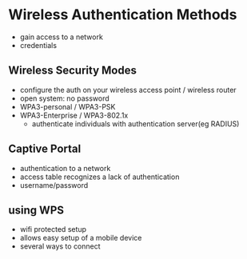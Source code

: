 # Wireless Authentication Methods

- gain access to a network
- credentials

## Wireless Security Modes

- configure the auth on your wireless access point / wireless router
- open system: no password
- WPA3-personal / WPA3-PSK
- WPA3-Enterprise / WPA3-802.1x
  - authenticate individuals with authentication server(eg RADIUS)

## Captive Portal

- authentication to a network
- access table recognizes a lack of authentication
- username/password

## using WPS

- wifi protected setup
- allows easy setup of a mobile device
- several ways to connect
